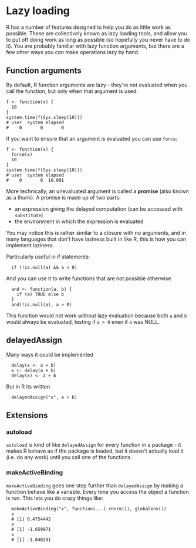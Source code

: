 # Lazy loading

R has a number of features designed to help you do as little work as possible.  These are collectively known as lazy loading tools, and allow you to put off doing work as long as possible (so hopefully you never have to do it).  You are probably familiar with lazy function arguments, but there are a few other ways you can make operations lazy by hand.

## Function arguments

By default, R function arguments are lazy - they're not evaluated when you call the function, but only when that argument is used:

    f <- function(x) {
      10
    }
    system.time(f(Sys.sleep(10)))
    # user  system elapsed 
    #    0       0       0  

If you want to ensure that an argument is evaluated you can use `force`: 

    f <- function(x) {
      force(x)
      10
    }
    system.time(f(Sys.sleep(10)))
    # user  system elapsed 
    #    0       0  10.001  

More technically, an unevaluated argument is called a __promise__ (also known as a thunk).  A promise is made up of two parts:

  * an expression giving the delayed computation (can be accessed with `substitute`)
  * the environment in which the expression is evaluated

You may notice this is rather similar to a closure with no arguments, and in many languages that don't have laziness built in like R, this is how you can implement laziness.

<!-- When is it useful? http://lambda-the-ultimate.org/node/2273 -->

Particularly useful in if statements:

      if (!is.null(a) && a > 0)

And you can use it to write functions that are not possible otherwise

      and <- function(a, b) {
        if (a) TRUE else b
      }
      and(!is.null(a), a > 0)

This function would not work without lazy evaluation because both `a` and `b` would always be evaluated, testing if `a > 0` even if `a` was NULL.

## delayedAssign

Many ways it could be implemented

      delay(x <- a + b)
      x <- delay(a + b)
      delay(x) <- a + b

But in R its written

      delayedAssign("x", a + b)

## Extensions 

### autoload

`autoload` is kind of like `delayedAssign` for every function in a package - it makes R behave as if the package is loaded, but it doesn't actually load it (i.e. do any work) until you call one of the functions.

### makeActiveBinding

`makeActiveBinding` goes one step further than `delayedAssign` by making a function behave like a variable.  Every time you access the object a function is run.  This lets you do crazy things like:

      makeActiveBinding("x", function(...) rnorm(1), globalenv())
      x
      # [1] 0.4754442
      x
      # [1] -1.659971
      x
      # [1] -1.040291

